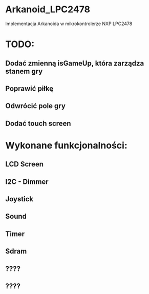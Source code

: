 # Arkanoid_LPC2478
Implementacja Arkanoida w mikrokontrolerze NXP LPC2478
# TODO:

## Dodać zmienną isGameUp, która zarządza stanem gry

## Poprawić piłkę

## Odwrócić pole gry

## Dodać touch screen

# Wykonane funkcjonalności:

## LCD Screen
## I2C - Dimmer
## Joystick
## Sound
## Timer
## Sdram
## ????
## ????
